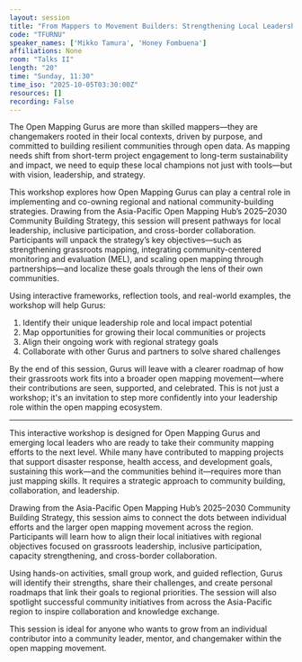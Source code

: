 ```yaml
---
layout: session
title: "From Mappers to Movement Builders: Strengthening Local Leadership through Open Mapping Gurus"
code: "TFURNU"
speaker_names: ['Mikko Tamura', 'Honey Fombuena']
affiliations: None
room: "Talks II"
length: "20"
time: "Sunday, 11:30"
time_iso: "2025-10-05T03:30:00Z"
resources: []
recording: False
---
```


The Open Mapping Gurus are more than skilled mappers—they are changemakers rooted in their local contexts, driven by purpose, and committed to building resilient communities through open data. As mapping needs shift from short-term project engagement to long-term sustainability and impact, we need to equip these local champions not just with tools—but with vision, leadership, and strategy.

This workshop explores how Open Mapping Gurus can play a central role in implementing and co-owning regional and national community-building strategies. Drawing from the Asia-Pacific Open Mapping Hub’s 2025–2030 Community Building Strategy, this session will present pathways for local leadership, inclusive participation, and cross-border collaboration. Participants will unpack the strategy’s key objectives—such as strengthening grassroots mapping, integrating community-centered monitoring and evaluation (MEL), and scaling open mapping through partnerships—and localize these goals through the lens of their own communities.

Using interactive frameworks, reflection tools, and real-world examples, the workshop will help Gurus:

1) Identify their unique leadership role and local impact potential
2) Map opportunities for growing their local communities or projects
3) Align their ongoing work with regional strategy goals
4) Collaborate with other Gurus and partners to solve shared challenges

By the end of this session, Gurus will leave with a clearer roadmap of how their grassroots work fits into a broader open mapping movement—where their contributions are seen, supported, and celebrated. This is not just a workshop; it's an invitation to step more confidently into your leadership role within the open mapping ecosystem.

<hr>

This interactive workshop is designed for Open Mapping Gurus and emerging local leaders who are ready to take their community mapping efforts to the next level. While many have contributed to mapping projects that support disaster response, health access, and development goals, sustaining this work—and the communities behind it—requires more than just mapping skills. It requires a strategic approach to community building, collaboration, and leadership.

Drawing from the Asia-Pacific Open Mapping Hub’s 2025–2030 Community Building Strategy, this session aims to connect the dots between individual efforts and the larger open mapping movement across the region. Participants will learn how to align their local initiatives with regional objectives focused on grassroots leadership, inclusive participation, capacity strengthening, and cross-border collaboration.

Using hands-on activities, small group work, and guided reflection, Gurus will identify their strengths, share their challenges, and create personal roadmaps that link their goals to regional priorities. The session will also spotlight successful community initiatives from across the Asia-Pacific region to inspire collaboration and knowledge exchange.

This session is ideal for anyone who wants to grow from an individual contributor into a community leader, mentor, and changemaker within the open mapping movement.

